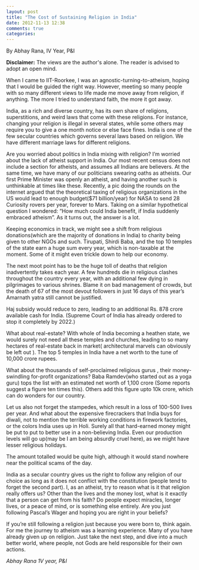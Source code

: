 ```yaml
---
layout: post
title: "The Cost of Sustaining Religion in India"
date: 2012-11-13 12:38
comments: true
categories: 
---
```

<div class="authorline">
By Abhay Rana, IV Year, P&amp;I
</div>


<b>Disclaimer:</b> The views are the author's alone. The reader is advised to adopt an open mind.

When I came to IIT-Roorkee, I was an agnostic-turning-to-atheism, hoping that I would be guided the right way. However, meeting so many people with so many different views to life made me move away from religion, if anything. The more I tried to understand faith, the more it got away.

India, as a rich and diverse country, has its own share of religions, superstitions, and weird laws that come with these religions. For instance, changing your religion is illegal in several states, while some others may require you to give a one month notice or else face fines. India is one of the few secular countries which governs several laws based on religion. We have different marriage laws for different religions.

<!--more-->

Are you worried about politics in India mixing with religion? I’m worried about the lack of atheist support in India. Our most recent census does not include a section for atheists, and assumes all Indians are believers. At the same time, we have many of our politicians swearing oaths as atheists. Our first Prime Minister was openly an atheist, and having another such is unthinkable at times like these. Recently, a pic doing the rounds on the internet argued that the theoretical taxing of religious organizations in the US would lead to enough budget($71 billion/year) for NASA to send 28 Curiosity rovers per year, forever to Mars. Taking on a similar hypothetical question I wondered: “How much could India benefit, if India suddenly embraced atheism”. As it turns out, the answer is a lot.

Keeping economics in track, we might see a shift from religious donations(which are the majority of donations in India) to charity being given to other NGOs and such. Tirupati, Shirdi Baba, and the top 10 temples of the state earn a huge sum every year, which is non-taxable at the moment. Some of it might even trickle down to help our economy.

The next moot point has to be the huge toll of deaths that religion inadvertently takes each year. A few hundreds die in religious clashes throughout the country every year, with an additional few dying in pilgrimages to various shrines. Blame it on bad management of crowds, but the death of 67 of the most devout followers in just 16 days of this year’s Amarnath yatra still cannot be justified.

Haj subsidy would reduce to zero, leading to an additional Rs. 878 crore available cash for India. (Supreme Court of India has already ordered to stop it completely by 2022.)

What about real-estate? With whole of India becoming a heathen state, we would surely not need all these temples and churches, leading to so many hectares of real-estate back in market( architectural marvels can obviously be left out ). The top 5 temples in India have a net worth to the tune of 10,000 crore rupees.

What about the thousands of self-proclaimed religious gurus , their money-swindling for-profit organizations? Baba Ramdev(who started out as a yoga guru) tops the list with an estimated net worth of 1,100 crore (Some reports suggest a figure ten times this). Others add this figure upto 10k crore, which can do wonders for our country.

Let us also not forget the stampedes, which result in a loss of 100-500 lives per year. And what about the expensive firecrackers that India buys for diwali, not to mention the terrible working conditions in firework factories, or the colors India uses up in Holi. Surely all that hard-earned money might be put to put to better use in a non-believing India. Even our production levels will go up(may be I am being absurdly cruel here), as we might have lesser religious holidays.

The amount totalled would be quite high, although it would stand nowhere near the political scams of the day.

India as a secular country gives us the right to follow any religion of our choice as long as it does not conflict with the constitution (people tend to forget the second part). I, as an atheist, try to reason what is it that religion really offers us? Other than the lives and the money lost, what is it exactly that a person can get from his faith? Do people expect miracles, longer lives, or a peace of mind, or is something else entirely. Are you just following Pascal’s Wager and hoping you are right in your beliefs?

If you’re still following a religion just because you were born to, think again. For me the journey to atheism was a learning experience. Many of you have already given up on religion. Just take the next step, and dive into a much better world, where people, not Gods are held responsible for their own actions. 

<em>Abhay Rana</em>
<em>1V year, P&I</em>

